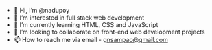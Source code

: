 - 👋 Hi, I’m @nadupoy
- 👀 I’m interested in full stack web development
- 🌱 I’m currently learning HTML, CSS and JavaScript
- 💞️ I’m looking to collaborate on front-end web development projects
- 📫 How to reach me via email - gnsampao@gmail.com

<!---
nadupoy/nadupoy is a ✨ special ✨ repository because its `README.md` (this file) appears on your GitHub profile.
You can click the Preview link to take a look at your changes.
--->
